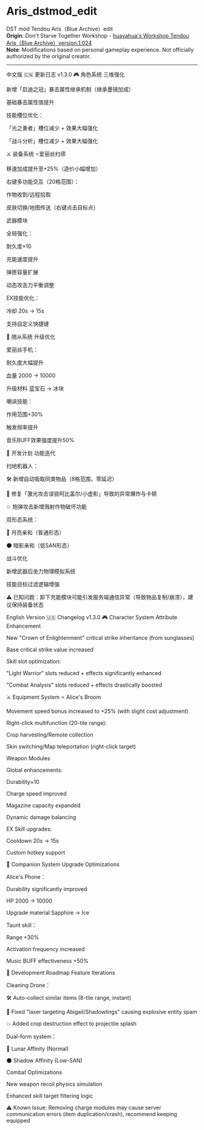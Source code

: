 # Aris_dstmod_edit
DST mod Tendou Aris（Blue Archive）edit  
**Origin**: Don't Starve Together Workshop - [huayahua's Workshop Tendou Aris（Blue Archive）version:1.024](https://steamcommunity.com/sharedfiles/filedetails/?id=3347494689)  
**Note**: Modifications based on personal gameplay experience. Not officially authorized by the original creator.

---

中文版 🇨🇳
更新日志 v1.3.0
🎮 角色系统
三维强化

新增「启迪之冠」暴击属性继承机制（继承墨镜加成）

基础暴击属性值提升

技能槽位优化：

「光之勇者」槽位减少 + 效果大幅强化

「战斗分析」槽位减少 + 效果大幅强化

⚔️ 装备系统
⭐爱丽丝扫帚

移速加成提升至+25%（造价小幅增加）

右键多功能交互（20格范围）：

作物收割/远程拾取

皮肤切换/地图传送（右键点击目标点）

武器模块

全局强化：

耐久度×10

充能速度提升

弹匣容量扩展

动态攻击力平衡调整

EX技能优化：

冷却 20s → 15s

支持自定义快捷键

🤖 随从系统
升级优化

爱丽丝手机：

耐久度大幅提升

血量 2000 → 10000

升级材料 蓝宝石 → 冰块

嘲讽技能：

作用范围+30%

触发频率提升

音乐BUFF效果强度提升50%

🚧 开发计划
功能迭代

扫地机器人：

🛠️ 新增自动吸取同类物品（8格范围，零延迟）

🔧 修复「激光攻击误锁阿比盖尔/小虚影」导致的异常爆炸与卡顿

💥 炮弹攻击新增溅射作物破坏功能

双形态系统：

🌙 月亮亲和（普通形态）

🌑 暗影亲和（低SAN形态）

战斗优化

新增武器后坐力物理模拟系统

技能目标过滤逻辑增强

⚠️ 已知问题：卸下充能模块可能引发服务端通信异常（导致物品复制/崩溃），建议保持装备状态

English Version 🇺🇸
Changelog v1.3.0
🎮 Character System
Attribute Enhancement

New "Crown of Enlightenment" critical strike inheritance (from sunglasses)

Base critical strike value increased

Skill slot optimization:

"Light Warrior" slots reduced + effects significantly enhanced

"Combat Analysis" slots reduced + effects drastically boosted

⚔️ Equipment System
⭐ Alice's Broom

Movement speed bonus increased to +25% (with slight cost adjustment)

Right-click multifunction (20-tile range):

Crop harvesting/Remote collection

Skin switching/Map teleportation (right-click target)

Weapon Modules

Global enhancements:

Durability×10

Charge speed improved

Magazine capacity expanded

Dynamic damage balancing

EX Skill upgrades:

Cooldown 20s → 15s

Custom hotkey support

🤖 Companion System
Upgrade Optimizations

Alice's Phone：

Durability significantly improved

HP 2000 → 10000

Upgrade material Sapphire → Ice

Taunt skill：

Range +30%

Activation frequency increased

Music BUFF effectiveness +50%

🚧 Development Roadmap
Feature Iterations

Cleaning Drone：

🛠️ Auto-collect similar items (8-tile range, instant)

🔧 Fixed "laser targeting Abigail/Shadowlings" causing explosive entity spam

💥 Added crop destruction effect to projectile splash

Dual-form system：

🌙 Lunar Affinity (Normal)

🌑 Shadow Affinity (Low-SAN)

Combat Optimizations

New weapon recoil physics simulation

Enhanced skill target filtering logic

⚠️ Known Issue: Removing charge modules may cause server communication errors (item duplication/crash), recommend keeping equipped